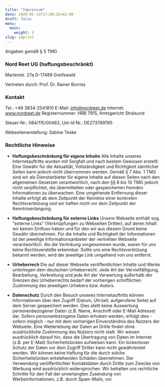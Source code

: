 ```yaml
---
title: "Impressum"
date: 2020-05-13T17:09:28+02:00
draft: false
menu: 
  main:
    weight: 3
slug: imprint
---
```


Angaben gemäß § 5 TMG

### Nord Reet UG (haftungsbeschränkt)
Marienstr. 27a
D-17489 Greifswald

Vertreten durch:
Prof. Dr. Rainer Borriss

### Kontakt
Tel.: +49 3834-2541810
E-Mail: info@nordreet.de
Internet: www.nordreet.de
Registernummer: HRB 7915, Amtsgericht Stralsund

Steuer-Nr.: 084/115/00463, Ust-Id Nr.: DE273789765

Webseitenerstellung:
Sabine Teske

### Rechtliche Hinweise
* **Haftungsbeschränkung für eigene Inhalte** Alle Inhalte unseres Internetauftritts wurden mit Sorgfalt und nach bestem Gewissen erstellt. Eine Gewähr für die Aktualität, Vollständigkeit und Richtigkeit sämtlicher Seiten kann jedoch nicht übernommen werden. Gemäß § 7 Abs. 1 TMG sind wir als Dienstanbieter für eigene Inhalte auf diesen Seiten nach den allgemeinen Gesetzen verantwortlich, nach den §§ 8 bis 10 TMG jedoch nicht verpflichtet, die übermittelten oder gespeicherten fremden Informationen zu überwachen. Eine umgehende Entfernung dieser Inhalte erfolgt ab dem Zeitpunkt der Kenntnis einer konkreten Rechtsverletzung und wir haften nicht vor dem Zeitpunkt der Kenntniserlangung.

* **Haftungsbeschränkung für externe Links** Unsere Webseite enthält sog. "externe Links" (Verknüpfungen zu Webseiten Dritter), auf deren Inhalt wir keinen Einfluss haben und für den wir aus diesem Grund keine Gewähr übernehmen. Für die Inhalte und Richtigkeit der Informationen ist der jeweilige Informationsanbieter der verlinkten Webseite verantwortlich. Als die Verlinkung vorgenommen wurde, waren für uns keine Rechtsverstöße erkennbar. Sollte uns eine Rechtsverletzung bekannt werden, wird der jeweilige Link umgehend von uns entfernt.

* **Urheberrech** Die auf dieser Webseite veröffentlichten Inhalte und Werke unterliegen dem deutschen Urheberrecht. Jede Art der Vervielfältigung, Bearbeitung, Verbreitung und jede Art der Verwertung außerhalb der Grenzen des Urheberrechts bedarf der vorherigen schriftlichen Zustimmung des jeweiligen Urhebers bzw. Autors.

* **Datenschutz** Durch den Besuch unseres Internetauftritts können Informationen über den Zugriff (Datum, Uhrzeit, aufgerufene Seite) auf dem Server gespeichert werden. Dies stellt keine Auswertung personenbezogener Daten (z.B. Name, Anschrift oder E-Mail Adresse) dar. Sofern personenbezogene Daten erhoben werden, erfolgt dies - sofern möglich - nur mit dem vorherigen Einverständnis des Nutzers der Webseite. Eine Weiterleitung der Daten an Dritte findet ohne ausdrückliche Zustimmung des Nutzers nicht statt. Wir weisen ausdrücklich darauf hin, dass die Übertragung von Daten im Internet (z.B. per E-Mail) Sicherheitslücken aufweisen kann. Ein lückenloser Schutz der Daten vor dem Zugriff Dritter kann nicht gewährleistet werden. Wir können keine Haftung für die durch solche Sicherheitslücken entstehenden Schäden übernehmen. Der Verwendung veröffentlichter Kontaktdaten durch Dritte zum Zwecke von Werbung wird ausdrücklich widersprochen. Wir behalten uns rechtliche Schritte für den Fall der unverlangten Zusendung von Werbeinformationen, z.B. durch Spam-Mails, vor.
